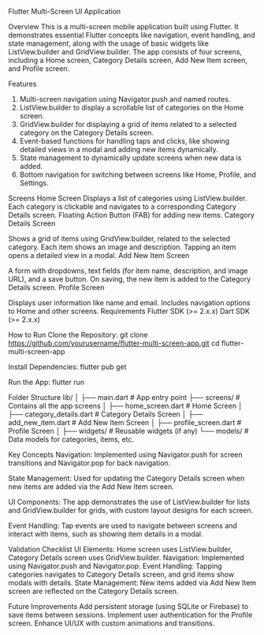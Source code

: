 Flutter Multi-Screen UI Application

Overview
This is a multi-screen mobile application built using Flutter. It demonstrates essential Flutter concepts like navigation, event handling, and state management, along with the usage of basic widgets like ListView.builder and GridView.builder. The app consists of four screens, including a Home screen, Category Details screen, Add New Item screen, and Profile screen.

Features
1. Multi-screen navigation using Navigator.push and named routes.
2. ListView.builder to display a scrollable list of categories on the Home screen.
3. GridView.builder for displaying a grid of items related to a selected category on the Category Details screen.
4. Event-based functions for handling taps and clicks, like showing detailed views in a modal and adding new items dynamically.
5. State management to dynamically update screens when new data is added.
6. Bottom navigation for switching between screens like Home, Profile, and Settings.

Screens
Home Screen
Displays a list of categories using ListView.builder.
Each category is clickable and navigates to a corresponding Category Details screen.
Floating Action Button (FAB) for adding new items.
Category Details Screen

Shows a grid of items using GridView.builder, related to the selected category.
Each item shows an image and description.
Tapping an item opens a detailed view in a modal.
Add New Item Screen

A form with dropdowns, text fields (for item name, description, and image URL), and a save button.
On saving, the new item is added to the Category Details screen.
Profile Screen

Displays user information like name and email.
Includes navigation options to Home and other screens.
Requirements
Flutter SDK (>= 2.x.x)
Dart SDK (>= 2.x.x)

How to Run
Clone the Repository:
git clone https://github.com/yourusername/flutter-multi-screen-app.git
cd flutter-multi-screen-app

Install Dependencies:
flutter pub get

Run the App:
flutter run

Folder Structure
lib/
│
├── main.dart                  # App entry point
├── screens/                   # Contains all the app screens
│   ├── home_screen.dart        # Home Screen
│   ├── category_details.dart   # Category Details Screen
│   ├── add_new_item.dart       # Add New Item Screen
│   ├── profile_screen.dart     # Profile Screen
│
├── widgets/                   # Reusable widgets (if any)
└── models/                    # Data models for categories, items, etc.

Key Concepts
Navigation:
Implemented using Navigator.push for screen transitions and Navigator.pop for back navigation.

State Management:
Used for updating the Category Details screen when new items are added via the Add New Item screen.

UI Components:
The app demonstrates the use of ListView.builder for lists and GridView.builder for grids, with custom layout designs for each screen.

Event Handling:
Tap events are used to navigate between screens and interact with items, such as showing item details in a modal.

Validation Checklist
 UI Elements: Home screen uses ListView.builder, Category Details screen uses GridView.builder.
 Navigation: Implemented using Navigator.push and Navigator.pop.
 Event Handling: Tapping categories navigates to Category Details screen, and grid items show modals with details.
 State Management: New items added via Add New Item screen are reflected on the Category Details screen.

Future Improvements
Add persistent storage (using SQLite or Firebase) to save items between sessions.
Implement user authentication for the Profile screen.
Enhance UI/UX with custom animations and transitions.
